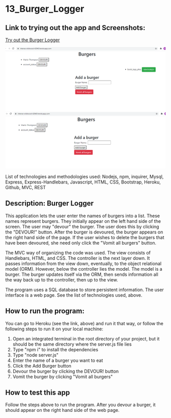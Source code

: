 # 13_Burger_Logger

## Link to trying out the app and Screenshots:
[Try out the Burger Logger](https://intense-wildwood-42940.herokuapp.com/)

![Before Burger Being Vomited](https://github.com/MarioThompson0010/13_Burger_Logger/blob/main/screenshots/screenshot1.PNG)
![After Burger Being Vomited](https://github.com/MarioThompson0010/13_Burger_Logger/blob/main/screenshots/afterBeingDevoured.PNG)

List of technologies and methodologies used: Nodejs, npm, inquirer, Mysql, Express, Express-Handlebars, Javascript,    HTML, CSS, Bootstrap, Heroku, Github, MVC, REST

## Description: Burger Logger

This application lets the user enter the names of burgers into a list.  These names represent burgers.  They initially appear on the left hand side of the screen.  The user may "devour" the burger.  The user does this by clicking the "DEVOUR!" button.  After the burger is devoured, the burger appears on the right hand side of the page. If the user wishes to delete the burgers that have been devoured, she need only click the "Vomit all burgers" button.

The MVC way of organizing the code was used.  The view consists of Handlebars, HTML, and CSS.  The controller is the next layer down.  It passes information from the view down, eventually, to the object relational model (ORM). However, below the controller lies the model.  The model is a burger.  The burger updates itself via the ORM, then sends information all the way back up to the controller, then up to the view.

The program uses a SQL database to store persistent information.  The user interface is a web page.  See the list of technologies used, above.

## How to run the program:

You can go to Heroku (see the link, above) and run it that way, or follow the following steps to run it on your local machine:

1) Open an integrated terminal in the root directory of your project, but it should be the same directory where the
    server.js file lies
2) Type "npm i" to install the dependencies
3) Type "node server.js"
4) Enter the name of a burger you want to eat
5) Click the Add Burger button
6) Devour the burger by clicking the DEVOUR! button
7) Vomit the burger by clicking "Vomit all burgers"

## How to test this app

Follow the steps above to run the program.  After you devour a burger, it should appear on the right hand side of the web page.

